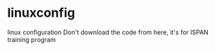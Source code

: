 # linuxconfig
linux configuration
Don't download the code from here, it's for ISPAN training program
